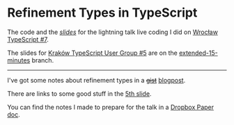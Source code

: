 # Refinement Types in TypeScript

The code and the [_slides_](https://staltz.com/your-ide-as-a-presentation-tool.html) for the lightning talk live coding I did on [Wrocław TypeScript #7](https://www.meetup.com/pl-PL/WrocTypeScript/events/sjzhvqyzmbhc/).

The slides for [Kraków TypeScript User Group #5](https://www.meetup.com/typescript-krakow/events/266226393/)
are on the [extended-15-minutes](https://github.com/hasparus/refinement-types-in-typescript/tree/extended-15-minutes) branch.

---

I've got some notes about refinement types in a ~~[gist](https://gist.github.com/hasparus/9bd482e2ae904e8ee5f4080f04dc0ee8)~~ [blogpost](https://haspar.us/refinement-types).

There are links to some good stuff in the [5th slide](https://github.com/hasparus/refinement-types-in-typescript/blob/master/05.md).

You can find the notes I made to prepare for the talk in a [Dropbox Paper doc](https://paper.dropbox.com/doc/Refinement-Types-in-TypeScript--AlpBljHmlkyTshpx_rwmjaGjAQ-cZxqOn3c6GkVCONvPTjtE).
